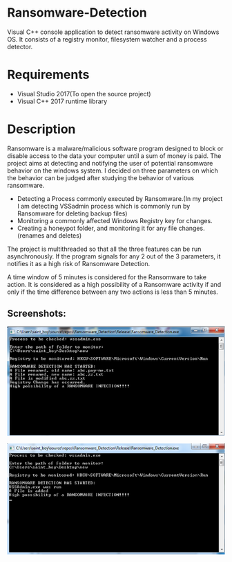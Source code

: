 # Ransomware-Detection
Visual C++ console application to detect ransomware activity on Windows OS. It consists of a registry monitor, filesystem watcher and a process detector.

# Requirements
* Visual Studio 2017(To open the source project)
* Visual C++ 2017 runtime library 

# Description
Ransomware is a malware/malicious software program designed to block or disable access to the data your computer until a sum of money is paid.
The project aims at detecting and notifying the user of potential ransomware behavior on the windows system.
I decided on three parameters on which the behavior can be judged after studying the behavior of various ransomware.

* Detecting a Process commonly executed by Ransomware.(In my project I am detecting VSSadmin process which is commonly run by Ransomware for deleting backup files)
* Monitoring a commonly affected Windows Registry key for changes.
* Creating a honeypot folder, and monitoring it for any file changes.(renames and deletes)

The project is multithreaded so that all the three features can be run asynchronously.
If the program signals for any 2 out of the 3 parameters, it notifies it as a high risk of Ransomware Detection.  

A time window of 5 minutes is considered for the Ransomware to take action.
It is considered as a high possibility of a Ransomware activity if and only if the time difference between any two actions is less than 5 minutes.


## Screenshots:
![Image](./screenshots/1.png)

![Image](./screenshots/2.png)
